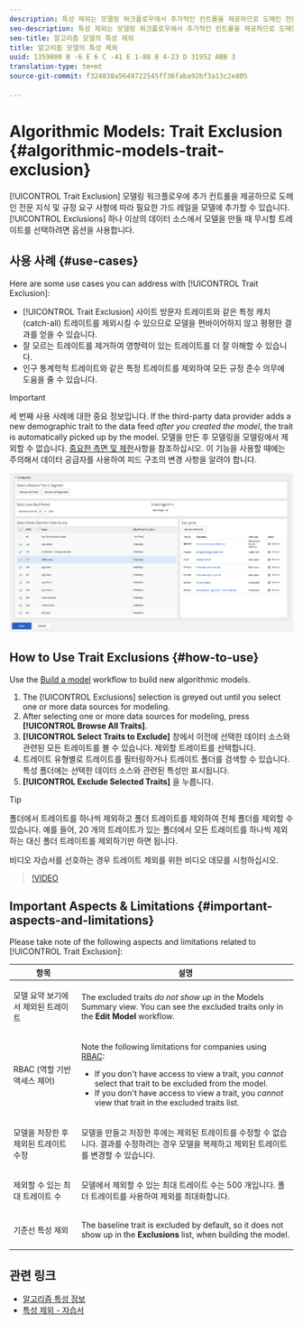 ```yaml
---
description: 특성 제외는 모델링 워크플로우에서 추가적인 컨트롤을 제공하므로 도메인 전문 지식 및 규정 요구 사항을 기반으로 필요한 가드 레일을 모델에 추가할 수 있습니다. 하나 이상의 데이터 소스에서 모델을 만들 때 무시할 트레이트를 선택하려면 제외 옵션을 사용합니다.
seo-description: 특성 제외는 모델링 워크플로우에서 추가적인 컨트롤을 제공하므로 도메인 전문 지식 및 규정 요구 사항을 기반으로 필요한 가드 레일을 모델에 추가할 수 있습니다. 하나 이상의 데이터 소스에서 모델을 만들 때 무시할 트레이트를 선택하려면 제외 옵션을 사용합니다.
seo-title: 알고리즘 모델의 특성 제외
title: 알고리즘 모델의 특성 제외
uuid: 1359800 B -6 E 6 C -41 E 1-88 B 4-23 D 31952 ABB 3
translation-type: tm+mt
source-git-commit: f324838a5649722545ff36faba92bf3a13c2e805

---
```



# Algorithmic Models: Trait Exclusion {#algorithmic-models-trait-exclusion}

[!UICONTROL Trait Exclusion] 모델링 워크플로우에 추가 컨트롤을 제공하므로 도메인 전문 지식 및 규정 요구 사항에 따라 필요한 가드 레일을 모델에 추가할 수 있습니다. [!UICONTROL Exclusions] 하나 이상의 데이터 소스에서 모델을 만들 때 무시할 트레이트를 선택하려면 옵션을 사용합니다.

## 사용 사례 {#use-cases}

Here are some use cases you can address with [!UICONTROL Trait Exclusion]:

* [!UICONTROL Trait Exclusion] 사이트 방문자 트레이트와 같은 특정 캐치 (catch-all) 트레이트를 제외시킬 수 있으므로 모델을 편바이어하지 않고 평평한 결과를 얻을 수 있습니다.
* 잘 모르는 트레이트를 제거하여 영향력이 있는 트레이트를 더 잘 이해할 수 있습니다.
* 인구 통계학적 트레이트와 같은 특정 트레이트를 제외하여 모든 규정 준수 의무에 도움을 줄 수 있습니다.

>[!IMPORTANT]
>
>세 번째 사용 사례에 대한 중요 정보입니다. If the third-party data provider adds a new demographic trait to the data feed *after you created the model*, the trait is automatically picked up by the model. 모델을 만든 후 모델링을 모델링에서 제외할 수 없습니다. [중요한 측면 및 제한](../../features/algorithmic-models/trait-exclusion-algo-models.md#important-aspects-and-limitations)사항을 참조하십시오. 이 기능을 사용할 때에는 주의해서 데이터 공급자를 사용하여 피드 구조의 변경 사항을 알려야 합니다.

![](assets/lam_exclude_traits.png)

## How to Use Trait Exclusions {#how-to-use}

Use the [Build a model](../../features/algorithmic-models/create-model.md#build-model) workflow to build new algorithmic models.

1. The [!UICONTROL Exclusions] selection is greyed out until you select one or more data sources for modeling.
2. After selecting one or more data sources for modeling, press **[!UICONTROL Browse All Traits]**.
3. **[!UICONTROL Select Traits to Exclude]** 창에서 이전에 선택한 데이터 소스와 관련된 모든 트레이트를 볼 수 있습니다. 제외할 트레이트를 선택합니다.
4. 트레이트 유형별로 트레이트를 필터링하거나 트레이트 폴더를 검색할 수 있습니다. 특성 폴더에는 선택한 데이터 소스와 관련된 특성만 표시됩니다.
5. **[!UICONTROL Exclude Selected Traits]** 을 누릅니다.

>[!TIP]
>
>폴더에서 트레이트를 하나씩 제외하고 폴더 트레이트를 제외하여 전체 폴더를 제외할 수 있습니다. 예를 들어, 20 개의 트레이트가 있는 폴더에서 모든 트레이트를 하나씩 제외하는 대신 폴더 트레이트를 제외하기만 하면 됩니다.

비디오 자습서를 선호하는 경우 트레이트 제외를 위한 비디오 데모를 시청하십시오.

>[!VIDEO](https://video.tv.adobe.com/v/25569/?quality=12&captions=kor)

## Important Aspects &amp; Limitations {#important-aspects-and-limitations}

Please take note of the following aspects and limitations related to [!UICONTROL Trait Exclusion]:

<table id="table_BA5C3545BC9E4717BD567B00C803AA53"> 
 <thead> 
  <tr> 
   <th colname="col1" class="entry"> 항목 </th> 
   <th colname="col2" class="entry"> 설명 </th>
  </tr> 
 </thead>
 <tbody> 
  <tr> 
   <td colname="col1"> <p>모델 요약 보기에서 제외된 트레이트 </p> </td>
   <td colname="col2"> <p>The excluded traits <i>do not show up</i> in the Models Summary view. You can see the excluded traits only in the <b><span class="uicontrol"> Edit Model</span></b> workflow. </p> </td>
  </tr> 
  <tr> 
   <td colname="col1"> <p>RBAC (역할 기반 액세스 제어) </p> </td>
   <td colname="col2"> <p>Note the following limitations for companies using <a href="../../features/administration/administration-overview.md#administration"> RBAC</a>: </p> <p>
     <ul id="ul_38A4056C235B428C822EA4A353893786"> 
      <li id="li_2624FB35581F4807B8530910D63FFDBF">If you don't have access to view a trait, you <i>cannot</i> select that trait to be excluded from the model. </li>
      <li id="li_3FD7A12AAAA8462EA84A760C05F20379">If you don't have access to view a trait, you <i>cannot</i> view that trait in the excluded traits list. </li>
     </ul> </p> </td>
  </tr> 
  <tr> 
   <td colname="col1"> <p>모델을 저장한 후 제외된 트레이트 수정 </p> </td>
   <td colname="col2"> <p>모델을 만들고 저장한 후에는 제외된 트레이트를 수정할 수 없습니다. 결과를 수정하려는 경우 모델을 복제하고 제외된 트레이트를 변경할 수 있습니다. </p> </td>
  </tr> 
  <tr> 
   <td colname="col1"> <p>제외할 수 있는 최대 트레이트 수 </p> </td>
   <td colname="col2"> <p>모델에서 제외할 수 있는 최대 트레이트 수는 500 개입니다. 폴더 트레이트를 사용하여 제외를 최대화합니다. </p> </td>
  </tr> 
  <tr> 
   <td colname="col1"> <p>기준선 특성 제외 </p> </td>
   <td colname="col2"> <p>The baseline trait is excluded by default, so it does not show up in the <b><span class="uicontrol"> Exclusions</span></b> list, when building the model. </p> </td>
  </tr>
 </tbody>
</table>

## 관련 링크

* [알고리즘 특성 정보](/help/using/features/algorithmic-models/understanding-models.md)
* [특성 제외 - 자습서](https://helpx.adobe.com/audience-manager/kt/using/excluding-traits-look-alike-model-feature-video-use.html)